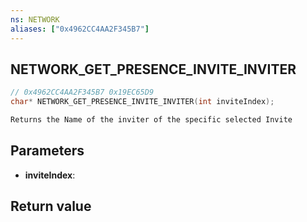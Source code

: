 ```yaml
---
ns: NETWORK
aliases: ["0x4962CC4AA2F345B7"]
---
```

## NETWORK_GET_PRESENCE_INVITE_INVITER

```c
// 0x4962CC4AA2F345B7 0x19EC65D9
char* NETWORK_GET_PRESENCE_INVITE_INVITER(int inviteIndex);

Returns the Name of the inviter of the specific selected Invite
```
## Parameters
* **inviteIndex**:

## Return value
